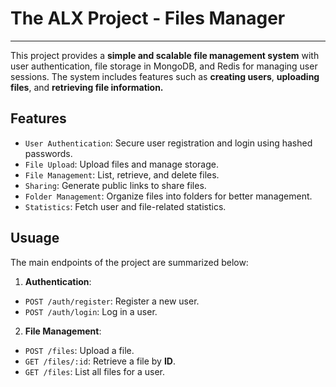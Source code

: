 # The ALX Project - Files Manager
--------------
This project provides a __simple and scalable file management system__ 
with user authentication, file storage in MongoDB, and Redis for managing user sessions. 
The system includes features such as __creating users__, __uploading files__, and 
__retrieving file information.__

## Features
- `User Authentication`: Secure user registration and login using hashed passwords.
- `File Upload`: Upload files and manage storage.
- `File Management`: List, retrieve, and delete files.
- `Sharing`: Generate public links to share files.
- `Folder Management`: Organize files into folders for better management.
- `Statistics`: Fetch user and file-related statistics.

##  Usuage
The main endpoints of the project are summarized below:

1)  __Authentication__:
- `POST /auth/register`: Register a new user.
- `POST /auth/login`: Log in a user.

2) __File Management__:
- `POST /files`: Upload a file.
- `GET /files/:id`: Retrieve a file by __ID__.
- `GET /files`: List all files for a user.
